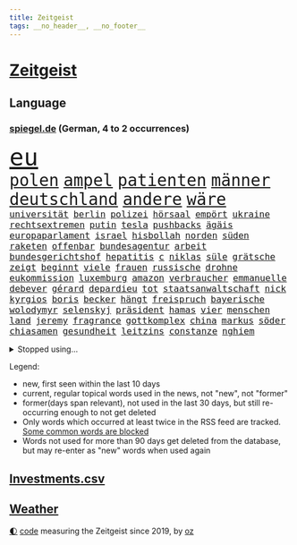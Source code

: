 ```yaml
---
title: Zeitgeist
tags: __no_header__, __no_footer__
---
```


# [Zeitgeist](https://oliz.io/zeitgeist/)

## Language

<h3><a href="https://www.spiegel.de" target="_blank">spiegel.de</a> (German, 4 to 2 occurrences)</h3>
<p style="font-family:monospace">
<span style="font-size:32pt"><a href="news_links.html#eu" class="current">eu</a></span>
<br>
<span style="font-size:22pt"><a href="news_links.html#polen" class="current">polen</a></span>
<span style="font-size:22pt"><a href="news_links.html#ampel" class="current">ampel</a></span>
<span style="font-size:22pt"><a href="news_links.html#patienten" class="current">patienten</a></span>
<span style="font-size:22pt"><a href="news_links.html#männer" class="current">männer</a></span>
<span style="font-size:22pt"><a href="news_links.html#deutschland" class="current">deutschland</a></span>
<span style="font-size:22pt"><a href="news_links.html#andere" class="current">andere</a></span>
<span style="font-size:22pt"><a href="news_links.html#wäre" class="current">wäre</a></span>
<br>
<span style="font-size:12pt"><a href="news_links.html#universität" class="current">universität</a></span>
<span style="font-size:12pt"><a href="news_links.html#berlin" class="current">berlin</a></span>
<span style="font-size:12pt"><a href="news_links.html#polizei" class="current">polizei</a></span>
<span style="font-size:12pt"><a href="news_links.html#hörsaal" class="new">hörsaal</a></span>
<span style="font-size:12pt"><a href="news_links.html#empört" class="current">empört</a></span>
<span style="font-size:12pt"><a href="news_links.html#ukraine" class="current">ukraine</a></span>
<span style="font-size:12pt"><a href="news_links.html#rechtsextremen" class="current">rechtsextremen</a></span>
<span style="font-size:12pt"><a href="news_links.html#putin" class="current">putin</a></span>
<span style="font-size:12pt"><a href="news_links.html#tesla" class="current">tesla</a></span>
<span style="font-size:12pt"><a href="news_links.html#pushbacks" class="current">pushbacks</a></span>
<span style="font-size:12pt"><a href="news_links.html#ägäis" class="new">ägäis</a></span>
<span style="font-size:12pt"><a href="news_links.html#europaparlament" class="current">europaparlament</a></span>
<span style="font-size:12pt"><a href="news_links.html#israel" class="current">israel</a></span>
<span style="font-size:12pt"><a href="news_links.html#hisbollah" class="current">hisbollah</a></span>
<span style="font-size:12pt"><a href="news_links.html#norden" class="current">norden</a></span>
<span style="font-size:12pt"><a href="news_links.html#süden" class="current">süden</a></span>
<span style="font-size:12pt"><a href="news_links.html#raketen" class="current">raketen</a></span>
<span style="font-size:12pt"><a href="news_links.html#offenbar" class="current">offenbar</a></span>
<span style="font-size:12pt"><a href="news_links.html#bundesagentur" class="current">bundesagentur</a></span>
<span style="font-size:12pt"><a href="news_links.html#arbeit" class="current">arbeit</a></span>
<span style="font-size:12pt"><a href="news_links.html#bundesgerichtshof" class="current">bundesgerichtshof</a></span>
<span style="font-size:12pt"><a href="news_links.html#hepatitis" class="new">hepatitis</a></span>
<span style="font-size:12pt"><a href="news_links.html#c" class="current">c</a></span>
<span style="font-size:12pt"><a href="news_links.html#niklas" class="new">niklas</a></span>
<span style="font-size:12pt"><a href="news_links.html#süle" class="new">süle</a></span>
<span style="font-size:12pt"><a href="news_links.html#grätsche" class="new">grätsche</a></span>
<span style="font-size:12pt"><a href="news_links.html#zeigt" class="current">zeigt</a></span>
<span style="font-size:12pt"><a href="news_links.html#beginnt" class="current">beginnt</a></span>
<span style="font-size:12pt"><a href="news_links.html#viele" class="current">viele</a></span>
<span style="font-size:12pt"><a href="news_links.html#frauen" class="current">frauen</a></span>
<span style="font-size:12pt"><a href="news_links.html#russische" class="current">russische</a></span>
<span style="font-size:12pt"><a href="news_links.html#drohne" class="current">drohne</a></span>
<span style="font-size:12pt"><a href="news_links.html#eukommission" class="current">eukommission</a></span>
<span style="font-size:12pt"><a href="news_links.html#luxemburg" class="new">luxemburg</a></span>
<span style="font-size:12pt"><a href="news_links.html#amazon" class="current">amazon</a></span>
<span style="font-size:12pt"><a href="news_links.html#verbraucher" class="current">verbraucher</a></span>
<span style="font-size:12pt"><a href="news_links.html#emmanuelle" class="new">emmanuelle</a></span>
<span style="font-size:12pt"><a href="news_links.html#debever" class="new">debever</a></span>
<span style="font-size:12pt"><a href="news_links.html#gérard" class="new">gérard</a></span>
<span style="font-size:12pt"><a href="news_links.html#depardieu" class="new">depardieu</a></span>
<span style="font-size:12pt"><a href="news_links.html#tot" class="current">tot</a></span>
<span style="font-size:12pt"><a href="news_links.html#staatsanwaltschaft" class="current">staatsanwaltschaft</a></span>
<span style="font-size:12pt"><a href="news_links.html#nick" class="current">nick</a></span>
<span style="font-size:12pt"><a href="news_links.html#kyrgios" class="new">kyrgios</a></span>
<span style="font-size:12pt"><a href="news_links.html#boris" class="current">boris</a></span>
<span style="font-size:12pt"><a href="news_links.html#becker" class="current">becker</a></span>
<span style="font-size:12pt"><a href="news_links.html#hängt" class="current">hängt</a></span>
<span style="font-size:12pt"><a href="news_links.html#freispruch" class="current">freispruch</a></span>
<span style="font-size:12pt"><a href="news_links.html#bayerische" class="current">bayerische</a></span>
<span style="font-size:12pt"><a href="news_links.html#wolodymyr" class="current">wolodymyr</a></span>
<span style="font-size:12pt"><a href="news_links.html#selenskyj" class="current">selenskyj</a></span>
<span style="font-size:12pt"><a href="news_links.html#präsident" class="current">präsident</a></span>
<span style="font-size:12pt"><a href="news_links.html#hamas" class="current">hamas</a></span>
<span style="font-size:12pt"><a href="news_links.html#vier" class="current">vier</a></span>
<span style="font-size:12pt"><a href="news_links.html#menschen" class="current">menschen</a></span>
<span style="font-size:12pt"><a href="news_links.html#land" class="current">land</a></span>
<span style="font-size:12pt"><a href="news_links.html#jeremy" class="current">jeremy</a></span>
<span style="font-size:12pt"><a href="news_links.html#fragrance" class="new">fragrance</a></span>
<span style="font-size:12pt"><a href="news_links.html#gottkomplex" class="new">gottkomplex</a></span>
<span style="font-size:12pt"><a href="news_links.html#china" class="current">china</a></span>
<span style="font-size:12pt"><a href="news_links.html#markus" class="current">markus</a></span>
<span style="font-size:12pt"><a href="news_links.html#söder" class="current">söder</a></span>
<span style="font-size:12pt"><a href="news_links.html#chiasamen" class="new">chiasamen</a></span>
<span style="font-size:12pt"><a href="news_links.html#gesundheit" class="current">gesundheit</a></span>
<span style="font-size:12pt"><a href="news_links.html#leitzins" class="current">leitzins</a></span>
<span style="font-size:12pt"><a href="news_links.html#constanze" class="new">constanze</a></span>
<span style="font-size:12pt"><a href="news_links.html#nghiem" class="new">nghiem</a></span>
</p>
<details>
<summary>Stopped using...</summary>
<p class="former" style="font-size:12pt">
appelliert(1148) gestohlen(1148) umfeld(1148) geholfen(1147) modelle(1147) vermutlich(1147) 100000(1146) 2000(1146) aussicht(1146) flüge(1146) strafen(1146) and(1145) berühmt(1145) dauerhaft(1145) demokraten(1145) klimaneutral(1145) landesregierung(1145) reformen(1145) uhr(1145) enorm(1144) frankfurter(1144) präsentieren(1144) spanier(1144) stich(1144) überwinden(1144) arbeitsplatz(1143) bedenken(1143) enttäuscht(1143) mahnt(1143) queen(1143) verschoben(1143) öffnen(1143) befinden(1142) betreiber(1142) facebook(1142) gemeinden(1142) kalifornien(1142) kennt(1142) männern(1142) niveau(1142) 2016(1141) bundespolizei(1141) chelsea(1141) hinterlassen(1141) klare(1141) kämpfer(1141) leute(1141) regisseur(1141) wolfsburg(1141) aufgefordert(1140) begründung(1140) flugzeuge(1140) sonne(1140) asche(1139) bitten(1139) deutet(1139) ruhe(1139) seitdem(1139) verdachts(1139) ausbau(1138) menge(1138) schlimmsten(1138) wünschen(1138) appell(1137) bekämpfen(1137) freut(1137) islamischen(1137) mengen(1137) ursula(1137) west(1137) österreichischen(1137) august(1136) nachwuchs(1136) nord(1136) riss(1136) starken(1136) suspendiert(1136) üben(1136) aufgegeben(1135) belarussische(1135) bloß(1135) entscheidenden(1135) ii(1135) nahmen(1135) siegen(1135) zählen(1135) hans(1134) tokio(1134) litauen(1133) rat(1133) werke(1133) runde(1132) achten(1131) bundesstaat(1131) käufer(1131) leyen(1131) siegte(1129) störung(1129) verspielt(1129) betont(1128) euparlament(1128) gefragt(1128) herr(1128) mitteln(1128) form(1127) porsche(1126) verbessert(1126) entwickeln(1125) königin(1125) tragödie(1125) wien(1123) erwischt(1122) dein(1121) eigenes(1119) teilnahme(1119) apps(1116) istanbul(1116) vorwürfen(1115) heftiger(1114) erstochen(1112) besteht(1108) georg(1107) uhaft(1107) teilt(1106) staatlichen(1101) elizabeth(1097) bewegt(1096) einblicke(1091) rakete(1086) blinken(1076) flog(1076) polizeiruf(1050) cent(1041) lehrerin(1017) notstand(1001) angebote(965) airline(951) lediglich(926) waldbrände(920) flohen(902) zerstörte(888) djoković(881) kroatien(881) australischen(864) autoren(864) weibliche(846) zerstörten(845) befürwortet(835) ali(830) drauf(823) gehälter(806) hawaii(806) irritiert(806) eindeutig(805) gefiel(801) erreichte(797) offene(796) spiegelkorrespondent(789) großbank(784) australiens(780) energiekosten(778) gefeuert(777) russisches(753) unbekannter(752) geringer(739) schärfere(735) auge(734) laura(732) mache(728) einziger(722) kretschmann(720) sank(720) angekündigte(715) beschossen(714) pink(714) kriegs(713) klappt(706) rasch(704) propaganda(701) geschah(696) verpflichtung(687) krim(684) wolf(684) großbrand(680) untergang(680) explosionen(677) euch(668) lohnen(662) 2014(661) unwetter(645) abseits(644) benötigt(640) 98(638) absagen(638) fluss(636) beschuss(634) besetzte(630) arbeitszeit(628) nebenbei(627) töchter(622) kasse(614) rezession(614) bewusst(613) saporischschja(612) braunschweig(604) kalt(602) bezeichnen(600) auslöser(593) drohe(593) herrschte(593) spannung(587) weitermachen(585) nachfolgerin(583) besetzen(580) versöhnung(571) prominenten(562) mordfall(561) unterliegt(559) zunahme(556) grünenpolitikerin(553) 110(548) exuspräsident(548) budapest(546) debattiert(546) 8(545) 54(537) lob(536) irgendwann(534) 86(533) finde(525) ängste(522) feuert(518) baum(515) demenz(515) nahrung(515) kostete(513) riesig(510) erdbeben(509) erlegen(504) berlinneukölln(500) fassungslos(500) effekt(490) tode(487) offenlegen(484) notruf(481) werben(479) aufbau(474) führten(473) sperren(469) hände(466) ukrainerusslandnews(465) größeres(462) wunderbar(461) entkommen(459) herunter(459) gott(456) klettert(455) lettland(451) ausgestattet(438) praktisch(434) winzer(434) branchen(430) sohnes(427) kurzen(424) persönlichen(424) kompliziert(422) immobilienkonzern(420) adidas(419) direktor(418) knappe(413) ausgegeben(410) angewiesen(407) baustellen(399) eric(390) gegessen(388) beantragen(387) apples(378) adolf(377) spielzeug(377) credit(376) suisse(376) trotzen(376) 21jährige(375) singt(374) reichlich(372) siemens(368) stimmten(368) verdoppeln(367) skepsis(365) roland(363) 1991(362) landesweiten(362) saarlouis(362) technische(359) verbannt(357) wiederholen(354) marcel(349) erstickt(348) muster(347) emails(346) kandidieren(346) segeln(345) leblos(344) verschafft(343) escooter(340) konzernchef(336) lockt(336) einkaufszentrum(335) sensation(334) aggressiv(333) überflüssig(329) beliebter(328) geschwister(328) gegründet(327) zehnte(326) regenfälle(325) csupolitiker(324) forscherteam(324) immobilienpreise(322) satellitenbild(322) djirsarai(321) fdpgeneralsekretär(321) aussieht(320) komplizierten(320) sammlung(320) herstellers(319) täglichen(319) grünenchefin(318) statistik(318) eiltempo(317) erlag(316) gedenken(314) fernando(312) initiative(312) alcaraz(310) konto(309) autofahren(307) umfasst(307) befasst(306) ausgerufen(302) angestiegen(301) gedemütigt(301) schwache(301) neunzigerjahren(299) nicolas(299) eskalierte(297) inseln(297) stürmte(293) handwerker(292) segelboot(291) 46(290) tarifverhandlungen(288) baltikum(285) ministerpräsidenten(282) dienen(281) toll(281) weltmeisterin(279) dfbpokal(278) leiterin(277) zaun(277) ausflug(276) einheimischen(276) premiers(276) politikwissenschaftler(274) sportliche(273) komplizen(271) umstellung(270) genervt(269) amtskollege(268) ausweitung(265) trinkwasser(264) mund(263) schwangerschaftsabbrüche(261) duisburg(259) gewartet(259) saisonstart(259) slowenien(257) kreativ(255) obduziert(255) mutterkonzern(254) regulierung(254) ungeklärt(254) 55jährige(253) denkmal(251) hohes(251) tatwaffe(250) sterbehilfe(249) bildschirm(248) räuber(247) beides(245) bundesverwaltungsgericht(244) verblüffenden(242) wrack(242) geflüchtet(241) gegenwind(241) kaufkraft(241) social(241) unterschiede(241) kampfjet(240) schließung(240) segeljacht(240) aktueller(239) linkspartei(239) einspruch(238) krachte(238) obduktion(238) portal(238) wohnen(238) defekt(237) angeschossen(236) schnellere(236) bijan(235) länderspiele(235) ubs(234) breites(233) eintreffen(232) zentrales(232) linkenchef(231) konzentrieren(228) fußballverband(227) minderjähriger(223) schulze(223) sponsor(223) wärmepumpe(223) samuel(222) lina(220) einsturz(217) prämien(217) chips(216) eingeschlagen(216) usamerikanische(216) beleidigung(215) bundestrainerin(215) fußballbund(215) geflüchteter(215) münchens(215) unterschiedlichen(215) gedenkt(214) normalen(214) hessens(213) hinterließ(213) heimatstadt(212) kfw(212) spürt(212) eskalieren(211) tennisspielerin(211) durften(209) votum(208) mohamed(207) notarzt(207) ken(204) aufgerollt(203) begleitete(203) dir(203) waldbränden(203) unzureichend(202) innovation(201) genießen(200) attraktion(199) selbstversuch(198) dienste(197) mühe(197) umbenennung(197) benannt(195) lüneburg(195) problematisch(195) rechter(195) besiegte(194) heiklen(194) nötigen(194) dreifach(193) tegernsee(191) uskapitol(191) verwechselt(191) motto(190) schwärmt(190) vergabe(190) blockt(189) energieintensive(188) yeboah(188) blume(187) inhaftierte(187) mohammed(187) brannte(185) kalifornischen(185) acker(184) finger(184) jüdischer(183) länderspiel(183) gewannen(182) gesellschaftlichen(180) aussah(179) mobilität(179) erneuerbarer(178) wuchs(178) email(177) scott(177) brandstiftung(176) strache(176) befragt(175) einbestellt(175) blicke(174) ätna(174) einziehen(173) entgehen(173) schlepper(173) titelgewinn(172) menschlicher(171) schlagersängerin(171) verdächtig(171) wirtschaftlich(171) amazongründer(170) schwieg(170) unterschiedliche(170) erkennt(169) gasspeicher(169) unterschied(169) budget(168) fürth(167) greuther(167) 77(166) flugbetrieb(166) leichte(166) passende(164) intensive(163) rasen(163) like(162) widerstands(162) installation(161) wiederentdeckt(161) fernwärme(160) richtlinien(160) amerikanern(159) defensive(158) motorrad(158) vorbilder(158) 35jährigen(157) tatverdächtig(157) vorsaison(156) versammlung(153) fraktionschefin(152) rechtsradikalen(152) gleichermaßen(151) hinziehen(151) stellenabbau(151) toronto(151) geparkten(150) verlief(150) benachteiligt(149) ehre(148) feierabend(148) gespült(148) lebenshaltungskosten(148) metachef(148) flüchtlingen(147) händen(147) monatelangem(147) saudischer(147) vertrauter(146) geschäfts(145) lud(145) schnappt(145) wehen(144) energy(143) queere(143) chipfabrik(142) luka(142) länderspielen(142) benötigten(141) besiegen(140) geteilt(139) parteifreunde(139) vorrücken(139) ausgestorben(138) effizienter(137) oktoberfest(137) nachvollziehbar(136) victoria(136) verfilmt(135) vorzeitigen(135) krankenhauses(134) mitschüler(134) schlaganfall(134) schwitzen(134) 20jähriger(133) winzige(133) schmerzhaft(132) vorort(132) wertschätzung(132) strotzt(131) zelt(131) diskriminierung(130) zweitgrößten(130) beeinträchtigen(129) bestseller(129) gasriesen(128) krankenwagen(128) varianten(128) winfried(128) highway(127) polizeistreife(127) service(127) beigesetzt(126) häfen(126) irritierte(126) geistliche(125) handlungsbedarf(125) industriestrompreis(125) lösten(125) flüchtlingslager(124) planet(124) aggressives(123) carolin(123) georgia(123) immobilienmarkt(123) islamistische(123) megan(123) designer(122) forschern(122) skurriler(122) black(121) behandeln(119) garantien(119) terroranschläge(118) flächen(117) fremde(117) rekordtransfer(117) signale(117) marihuana(116) demonstrant(115) kleidungsstück(115) treppe(115) 72jährige(114) angabe(114) fester(114) harmonie(114) ökonomisch(114) flüchtet(113) erwischte(112) impfung(112) masche(112) pennsylvania(112) künstlerinnen(110) voigt(110) durchschnittliche(109) stoppte(109) gezündet(108) ideologie(108) liebeskummer(108) rapinoe(108) erkämpften(107) instagrampost(107) riskanten(107) schreckt(106) strafrechtlich(105) topteams(105) winde(105) fing(104) kiesewetter(104) akute(103) bewaffnet(103) recklinghausen(103) ausnahmezustand(102) fußballerin(102) initiatoren(102) rettungswagen(102) roderich(102) öffentlicher(102) arizona(101) austragen(101) dfbkader(101) geschätzt(101) handschlag(100) fahrschein(99) jüdisches(99) ehrung(98) empfindet(98) erfolgreicher(98) exfrau(98) verkehrsunfall(98) friedensnobelpreisträgerin(97) rekordjahr(97) langeweile(96) kanarische(95) siri(95) wolff(95) chefinnen(94) ablehnen(93) digitalen(93) hartes(93) alexa(92) künstlerischen(92) lackiert(92) entsorgen(91) gezerre(90) hundebesitzer(90) insider(90) jahresbericht(90) leinwand(90) rennstrecke(90) wework(90) außerordentlichen(89) heftigem(89) mobiltelefone(89) ruder(89) superreiche(89) verkohlte(89) beute(88) durchbrochen(88) exminister(88) kundin(88) notübernahme(88) verzehr(88) baku(87) dorn(87) entwicklungsministerin(87) flugbereitschaft(87) gräueltaten(87) joseph(87) svenja(87) buschbrände(86) erklommen(86) gekürzt(86) jared(86) leto(86) todesursache(86) trotzte(86) 43jähriger(85) bierhoff(85) bundesdatenschutzbeauftragte(85) ferne(85) heidelberger(85) michigan(85) schärfste(85) webbteleskops(85) ärgert(85) bankmanfried(84) betrunkene(84) endgültigen(84) hall(84) rufe(84) ruhmeshalle(84) spieltagen(84) vielfach(84) anker(83) arzneimittelproduktion(83) auswärts(83) autobranche(83) coole(83) erbgut(83) kinohit(83) lost(83) radman(83) arbeitszeiterfassung(82) bezweifeln(82) gemäß(82) rtlmoderator(82) schulpflicht(82) schusswaffenangriff(82) steuerbetrug(82) ursprünglichen(82) beliebtesten(81) gegriffen(81) harald(81) modernisierung(81) patientendaten(81) scharfschützengewehren(81) ötzi(81) betrunken(80) bombenanschlag(80) bundespartei(80) hansgeorg(80) kontrollverlust(80) maaßen(80) sarkozy(80) stromkosten(80) würzburg(80) bghurteil(79) gecko(79) schärfer(79) väter(79) 52jährige(78) bootsfahrt(78) davide(78) disziplin(78) katzen(78) nintendo(78) spezialeinheit(78) erweitern(77) eugesetz(77) heutzutage(77) friedlichen(76) gerhart(76) hamsterrad(76) hymne(76) reformiert(76) staatsangehörigkeit(76) verbrannte(76) neuauflage(75) tatverdacht(75) umbringen(75) verpflichtungen(75) deborah(74) gelesen(74) gewässern(74) herauszuholen(74) kryptostar(74) kussskandal(74) neuling(74) spdgeneralsekretär(74) unvorstellbar(74) uswahl(74) chemieindustrie(73) diebstählen(73) dringenden(73) eisernen(73) umwerfend(73) berechnen(72) fußballfans(72) kundinnen(72) schockierte(72) seht(72) staatsbibliothek(72) dončić(71) kussattacke(71) moderatorin(71) privatfernsehen(71) staatsschulden(71) strompreis(71) versenkte(71) übergriffig(71) achtzigerjahren(70) dallas(70) darstellen(70) herkunftsländern(70) kebekus(70) spannende(70) bundesverkehrsminister(69) charité(69) funde(69) herzprobleme(69) beantworten(68) gravierend(68) irrsinn(68) people(68) wurm(68) 12000(67) 2001(67) biopic(67) hazel(67) jährt(67) mikrochip(67) rage(67) auszahlen(66) bischof(66) chiara(66) friedens(66) morddrohungen(66) ohio(66) rehabilitiert(66) beckmann(65) bergkarabach(65) comedian(65) dozent(65) ludwigshafen(65) too(65) zweijährige(65) 133(64) ausreden(64) chiemgau(64) echo(64) eingeschränkt(64) klischee(64) paddelte(64) wehrpflicht(64) heinsberg(63) holocaustüberlebende(63) identifizierung(63) infos(63) krause(63) kürt(63) lehramtsstudium(63) nachnominiert(63) nevada(63) scholz'(63) sevilla(63) angeführt(62) burning(62) eigentlichen(62) g7(62) gearbeitet(62) heimspiel(62) hässliches(62) lindert(62) töteten(62) entziehen(61) harrte(61) personenschützer(61) umweltschützern(61) zelte(61) außergewöhnliche(60) befristungen(60) doppelmoral(60) kzgedenkstätte(60) kzgedenkstätten(60) luftraums(60) namensänderung(60) umkleidekabine(60) verblüffend(60) berüchtigten(59) mehrmals(59) norderney(59) polizeiauto(59) polyamore(59) sportwelt(59) stromsteuer(59) atomschlag(58) humoristen(58) klangvollen(58) längerem(58) lösegeld(58) spezialkräften(58) antisemitischer(57) kenntnis(57) sportlich(57) verbrachte(57) 9/11(56) abtreibungen(56) chat(56) stücke(56) unausweichlich(56) verbrennungen(56) veteranentag(56) betriebsrat(55) geröll(55) haakon(55) naomi(55) nflspiel(55) revolutionswächter(55) schotten(55) verschlossenen(55) bay(54) benennen(54) egger(54) hausaufgaben(54) kampfgebiet(54) linden(54) mitbringen(54) montpellier(54) nationalsozialisten(54) osteuropa(54) rekordbüchern(54) anhaltend(53) bahnsteig(53) bahnstrecke(53) erzrivale(53) geiselnehmer(53) gelebt(53) komiker(53) kommissionspräsidentin(53) zerstörerische(53) aufgeteilt(52) beherbergen(52) brandstifter(52) feuerwehreinsatz(52) gesundheitsministerium(52) massives(52) roll(52) surft(52) transporter(52) angehende(51) vertreibung(51) weinen(51) flieht(50) saisonniederlage(50) schulhof(50) affen(49) blinder(49) handynetzes(49) helmutkohlallee(49) kloster(49) mobbing(49) tournee(49) trail(49) usstar(49) verschanzt(49) 41jährige(48) abgasnorm(48) abzugeben(48) einiger(48) flüchtlingsunterkunft(48) fürst(48) interaktive(48) nassen(48) northern(48) nähern(48) rekordzahl(48) tabellenkeller(48) antiterroroperation(47) auftritten(47) bundesstaaten(47) chatgpthersteller(47) einflussreichen(47) loriot(47) medizinische(47) vereins(47) armenischen(46) aspekte(46) bist(46) botschaftspersonal(46) familiäre(46) gerechnet(46) kanadier(46) nervös(46) salman(46) scharen(46) studierendenwerk(46) 74jährige(45) fassung(45) finals(45) fuhren(45) üppigen(45) bundestagspräsidentin(44) bärbel(44) gesiegt(44) hackerangriff(44) haftbefehle(44) insektensterben(44) radikaler(44) spielfeld(44) ausgebauten(43) del(43) jordanien(43) psgfans(43) schuften(43) 38jährige(42) fassade(42) gespeichert(42) guerreiro(42) klassenzimmer(42) laufsteg(42) raphaël(42) sicherheitsvorkehrungen(42) zusammenstöße(42) hurricane(41) leipziger(41) entkommt(40) gefahndet(40) porträtiert(40) rebellieren(40) verhungert(40) 24jähriger(39) 25jährige(39) bevorstehen(39) förderbank(39) offline(39) allheilmittel(38) elbtunnel(38) enormer(38) eubeitritt(38) mittelfeldspieler(38) portion(38) rechtspopulistische(38) terrors(38) wiedervereinigung(38) asylbewerberunterkunft(37) biss(37) handball(37) literarische(37) streifenwagen(37) teilung(37) vandalismus(37) demontiert(36) jugendklub(36) terroristische(36) überdurchschnittliches(36) dunklen(35) finanzhilfen(35) langjähriger(35) medium(35) milliardenschwerer(35) neuerungen(35) zeitinterview(35) autozulieferer(34) blutvergießen(34) demokratin(34) israelfeindliche(34) kaufhaus(34) ministerpräsidentenkonferenz(34) neukölln(34) rennstall(34) strandet(34) tatorts(34) vorindustriellen(34) antreibt(33) auswerten(33) betrugsprozess(33) eingefahren(33) gibson(33) parallele(33) riegelt(33) steuerreform(33) beziehungsstreit(32) panzerabwehrrakete(32) schnellste(32) server(32) werft(32) bombardement(31) container(31) diplomatin(31) entstehung(31) geschworenen(31) palästinenserin(31) rechtsextrem(31) waschen(31) gescheiterte(30) hamasüberfall(30) late(30) maren(30) muslimischen(30) nächten(30) ratlos(30) sicherheitsexperten(30) todesopfern(30) wu(30) hilfsgelder(29) lokalpolitiker(29) rock(29) schlussphase(29) schwächelnden(29) vage(29) angeschlagen(28) benannten(28) kingdom(28) spiegelreporterin(28) 1985(27) adania(27) antiisraelische(27) buchmesse(27) gedrückt(27) geschleust(27) israelfeinde(27) plattenfirma(27) propalästinensische(27) remmos(27) shibli(27) kampfbrigade(26) konstruktiv(26) misslang(26) rathäuser(26) solange(26) tagebuch(26) verlauf(26) zeitfenster(26) zugunsten(26) einwohnern(25) endlosen(25) holger(25) hollywoodstars(25) israelnews(25) rafah(25) rechtfertigung(25) rune(25) sympathien(25) tennisprofi(25) verreisen(25) bahndamm(24) gütersparte(24) haifa(24) nacktem(24) oberkörper(24) patriots(24) schafe(24) schleuserrings(24) tories(24) anklagen(23) bezahlkarte(23) business(23) debattieren(23) fdppolitikerin(23) flag(23) höchstem(23) propalästinademos(23) trällern(23) agiert(22) ausruf(22) autolobby(22) eignen(22) israelisches(22) machbare(22) deutschlandreise(21) endura(21) familienmitglied(21) mutprobe(21) schranke(21) sicherheitsgründen(21) tatortvote(21) vaude(21) absichern(20) anleihen(20) apparat(20) beihilfe(20) beirut(20) hilfslieferungen(20) kanaren(20) odyssee(20) verschollenes(20) überholmanöver(20) angegriffene(19) hoffnungslosigkeit(19) wandergruppe(19) 1938(18) alaa(18) besitzerin(18) frachterkollision(18) hasst(18) koordinator(18) küssen(18) mindeststeuer(18) planungsbeschleunigung(18) zurückkehrte(18) abgefahren(17) charts(17) notwendigkeit(17) strategien(17) toben(17) tochterfirma(17) 1966(16) blutdruck(16) hamasstellungen(16) woanders(16) angeschlagene(15) atef(15) dortmunds(15) grauen(15) mitgestalten(15) präsidentschaftsbewerbung(15) schmutzige(15) verschleppung(15) cnninterview(14) gesurft(14) klebt(14) quadrat(14) raptors(14) appellierte(13) aufschluss(13) ausführlich(13) ghana(13) klingen(13) marc(13) sabine(13) terminplanung(13) erholungsurlaub(12) kritischer(12) kulturszene(12) mär(12) windkraftkrise(12) bruchsal(11) israelhamas(11) komfortzone(11) mangelhaft(11) perry(11) stefanos(11)
</p>
</details>
<p>Legend:
<ul>
<li><span class="new">new</span>, first seen within the last 10 days</li>
<li><span class="current">current</span>, regular topical words used in the news, not "new", not "former"</li>
<li><span class="former">former(days span relevant)</span>, not used in the last 30 days, but still re-occurring enough to not get deleted</li>
<li>Only words which occurred at least twice in the RSS feed are tracked. <a href="language/filters.py">Some common words are blocked</a></li>
<li>Words not used for more than 90 days get deleted from the database, but may re-enter as "new" words when used again</li>
</ul>
</p>

## [Investments](investments.html)[.csv](investments.csv)

## [Weather](weather.html)

<footer>
<a href="javascript:toggleTheme()" class="nav">🌓</a>
<a href="https://github.com/ooz/zeitgeist">code</a> measuring the Zeitgeist since 2019, by <a href="https://oliz.io">oz</a>
</footer>
